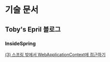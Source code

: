 # 기술 문서

## Toby's Epril 블로그

### InsideSpring
[(3) 스프링 밖에서 WebApplicationContext에 접근하기](http://toby.epril.com/?p=934)

